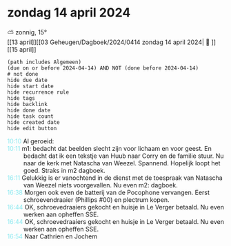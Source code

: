# zondag 14 april 2024

⛅ zonnig, 15°<br>[[13 april]][[03 Geheugen/Dagboek/2024/0414 zondag 14 april 2024| 📓 ]][[15 april]]
```tasks
(path includes Algemeen)
(due on or before 2024-04-14) AND NOT (done before 2024-04-14)
# not done
hide due date
hide start date
hide recurrence rule
hide tags
hide backlink
hide done date
hide task count
hide created date
hide edit button
```
<p style="padding-left: 2.7em; text-indent: -2.7em; margin: 0"><font color=#8be9f0>10:10</font>  Al geroeid: </p>   
<p style="padding-left: 2.7em; text-indent: -2.7em; margin: 0"><font color=#8be9f0>10:11</font>  m1: bedacht dat beelden slecht zijn voor lichaam en voor geest. En bedacht dat ik een tekstje van Huub naar Corry en de familie stuur. Nu naar de kerk met Natascha van Weezel.   Spannend.   Hopelijk loopt het goed. Straks in m2 dagboek. </p>   
<p style="padding-left: 2.7em; text-indent: -2.7em; margin: 0"><font color=#8be9f0>16:11</font>  Gelukkig is er vanochtend in de dienst met de toespraak van Natascha van Weezel  niets voorgevallen. Nu even m2: dagboek. </p>   
<p style="padding-left: 2.7em; text-indent: -2.7em; margin: 0"><font color=#8be9f0>16:38</font>  Morgen ook even de batterij van de Pocophone vervangen. Eerst schroevendraaier (Phillips #00) en plectrum kopen.  </p>   
<p style="padding-left: 2.7em; text-indent: -2.7em; margin: 0"><font color=#8be9f0>16:44</font>  OK, schroevedraaiers gekocht en huisje in Le Verger betaald. Nu even werken aan opheffen SSE. </p>   
<p style="padding-left: 2.7em; text-indent: -2.7em; margin: 0"><font color=#8be9f0>16:44</font>  OK, schroevedraaiers gekocht en huisje in Le Verger betaald. Nu even werken aan opheffen SSE. </p>  
<p style="padding-left: 2.7em; text-indent: -2.7em; margin: 0"><font color=#8be9f0>16:54</font>  Naar Cathrien en Jochem </p>   